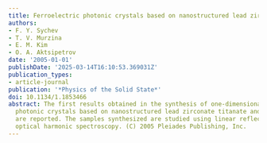 ```yaml
---
title: Ferroelectric photonic crystals based on nanostructured lead zirconate titanate
authors:
- F. Y. Sychev
- T. V. Murzina
- E. M. Kim
- O. A. Aktsipetrov
date: '2005-01-01'
publishDate: '2025-03-14T16:10:53.369031Z'
publication_types:
- article-journal
publication: '*Physics of the Solid State*'
doi: 10.1134/1.1853466
abstract: The first results obtained in the synthesis of one-dimensional ferroelectric
  photonic crystals based on nanostructured lead zirconate titanate and porous silicon
  are reported. The samples synthesized are studied using linear reflection and second
  optical harmonic spectroscopy. (C) 2005 Pleiades Publishing, Inc.
---
```


